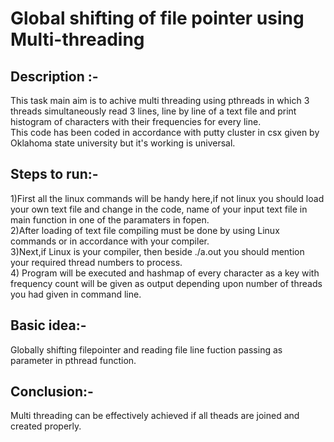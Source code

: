 # Global shifting of file pointer using Multi-threading

## Description :- 
  This task main aim is to achive multi threading using pthreads in which 3 threads simultaneously read 3 lines, line by line of a text file and print histogram of characters with their frequencies for every line.<br />
This code has been coded in accordance with putty cluster in csx given by Oklahoma state university but it's working is universal. <br />

## Steps to run:- <br />
  1)First all the linux commands will be handy here,if not linux you should load your own text file and change in the code, name of your input text file in main function in one of the paramaters in fopen. <br />
  2)After loading of text file compiling must be done by using Linux commands or in accordance with your compiler. <br />
  3)Next,if Linux is your compiler, then beside ./a.out you should mention your required thread numbers to process. <br />
  4) Program will be executed and hashmap of every character as a key with frequency count will be given as output depending upon number of threads you had given in command line. <br />

## Basic idea:-
  Globally shifting filepointer and reading file line fuction passing as parameter in pthread function.
  
## Conclusion:-
  Multi threading can be  effectively achieved if all theads are joined and created properly.
